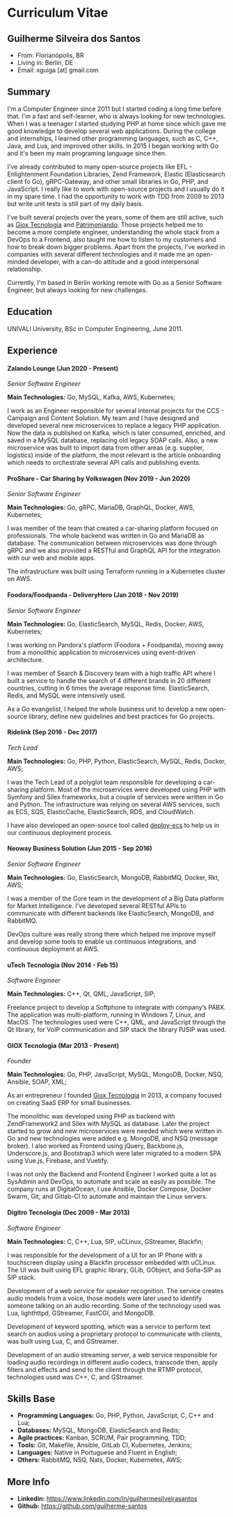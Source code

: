 # Curriculum Vitae

## Guilherme Silveira dos Santos

- From: Florianópolis, BR
- Living in: Berlin, DE
- Email: xguiga [at] gmail.com

## Summary

I'm a Computer Engineer since 2011 but I started coding a long time before that. I'm a fast and self-learner, who is always looking for new technologies. When I was a teenager I started studying PHP at home since which gave me good knowledge to develop several web applications. During the college and internships, I learned other programming languages, such as C, C++, Java, and Lua, and improved other skills. In 2015 I began working with Go and it's been my main programing language since then.

I've already contributed to many open-source projects like EFL - Enlightenment Foundation Libraries, Zend Framework, Elastic (Elasticsearch client fo Go), gRPC-Gateway, and other small libraries in Go, PHP, and JavaScript. I really like to work with open-source projects and I usually do it in my spare time. I had the opportunity to work with TDD from 2009 to 2013 but write unit tests is still part of my daily basis.

I've built several projects over the years, some of them are still active, such as [Giox Tecnologia](http://giox.com.br) and [Patrimoniando](https://patrimoniando.com). Those projects helped me to become a more complete engineer, understanding the whole stack from a DevOps to a Frontend, also taught me how to listen to my customers and how to break down bigger problems. Apart from the projects, I've worked in companies with several different technologies and it made me an open-minded developer, with a can-do attitude and a good interpersonal relationship.

Currently, I'm based in Berlin working remote with Go as a Senior Software Engineer, but always looking for new challenges.

## Education

UNIVALI University, BSc in Computer Engineering, June 2011.

## Experience

#### Zalando Lounge (Jun 2020 - Present)

*Senior Software Engineer*

**Main Technologies:** Go, MySQL, Kafka, AWS, Kubernetes;

I work as an Engineer responsible for several internal projects for the CCS - Campaign and Content Solution. My team and I have designed and developed several new microservices to replace a legacy PHP application. Now the data is published on Kafka, which is later consumed, enriched, and saved in a MySQL database, replacing old legacy SOAP calls. Also, a new microservice was built to import data from other areas (e.g. supplier, logistics) inside of the platform, the most relevant is the article onboarding which needs to orchestrate several API calls and publishing events.

#### ProShare - Car Sharing by Volkswagen (Nov 2019 - Jun 2020)

*Senior Software Engineer*

**Main Technologies:** Go, gRPC, MariaDB, GraphQL, Docker, AWS, Kubernetes;

I was member of the team that created a car-sharing platform focused on professionals. The whole backend was written in Go and MariaDB as database. The communication between microservices was done through gRPC and we also provided a RESTful and GraphQL API for the integration with our web and mobile apps.

The infrastructure was built using Terraform running in a Kubernetes cluster on AWS.

#### Foodora/Foodpanda - DeliveryHero (Jan 2018 - Nov 2019)

*Senior Software Engineer*

**Main Technologies:** Go, ElasticSearch, MySQL, Redis, Docker, AWS, Kubernetes;

I was working on Pandora's platform (Foodora + Foodpanda), moving away from a monolithic application to microservices using event-driven architecture.

I was member of Search & Discovery team with a high traffic API where I built a service to handle the search of 4 different brands in 20 different countries, cutting in 6 times the average response time. ElasticSearch, Redis, and MySQL were intensively used.

As a Go evangelist, I helped the whole business unit to develop a new open-source library, define new guidelines and best practices for Go projects.

#### Ridelink (Sep 2016 - Dec 2017)

*Tech Lead*

**Main Technologies:** Go, PHP, Python, ElasticSearch, MySQL, Redis, Docker, AWS;

I was the Tech Lead of a polyglot team responsible for developing a car-sharing platform. Most of the microservices were developed using PHP with Symfony and Silex frameworks, but a couple of services were written in Go and Python. The infrastructure was relying on several AWS services, such as ECS, SQS, ElasticCache, ElasticSearch, RDS, and CloudWatch.

I have also developed an open-source tool called [deploy-ecs](https://github.com/guilherme-santos/deploy-ecs) to help us in our continuous deployment process.

#### Neoway Business Solution (Jun 2015 - Sep 2016)

*Senior Software Engineer*

**Main Technologies:** Go, ElasticSearch, MongoDB, RabbitMQ, Docker, Rkt, AWS;

I was a member of the Core team in the development of a Big Data platform for Market Intelligence. I've developed several RESTful APIs to communicate with different backends like ElasticSearch, MongoDB, and RabbitMQ.

DevOps culture was really strong there which helped me improve myself and develop some tools to enable us continuous integrations, and continuous deployment at AWS.

#### uTech Tecnologia (Nov 2014 - Feb 15)

*Software Engineer*

**Main Technologies:** C++, Qt, QML, JavaScript, SIP;

Freelance project to develop a Softphone to integrate with company’s
PABX. The application was multi-platform, running in Windows 7, Linux, and MacOS. The technologies used were C++, QML, and JavaScript through the Qt library, for VoIP communication and SIP stack the library PJSIP was used.

#### GIOX Tecnologia (Mar 2013 - Present)

*Founder*

**Main Technologies:** Go, PHP, JavaScript, MySQL, MongoDB, Docker, NSQ, Ansible, SOAP, XML;

As an entrepreneur I founded [Giox Tecnologia](http://giox.com.br) in 2013, a company focused on creating SaaS ERP for small businesses.

The monolithic was developed using PHP as backend with ZendFramework2 and Silex with MySQL as database. Later the project started to grow and new microservices were needed which were written in Go and new technologies were added e.g. MongoDB, and NSQ (message broker). I also worked as Frontend using jQuery, Backbone.js, Underscore.js, and Bootstrap3 which were later migrated to a modern SPA using Vue.js, Firebase, and Vuetify.

I was not only the Backend and Frontend Engineer I worked quite a lot as SysAdmin and DevOps, to automate and scale as easily as possible. The company runs at DigitalOcean, I use Ansible, Docker Compose, Docker Swarm, Git, and Gitlab-CI to automate and maintain the Linux servers.

#### Digitro Tecnologia (Dec 2009 - Mar 2013)

*Software Engineer*

**Main Technologies:** C, C++, Lua, SIP, uCLinux, GStreamer, Blackfin;

I was responsible for the development of a UI for an IP Phone with a touchscreen display using a Blackfin processor embedded with uCLinux. The UI was built using EFL graphic library, GLib, GObject, and Sofia-SIP as SIP stack.

Development of a web service for speaker recognition. The service creates audio models from a voice, those models were later used to identify someone talking on an audio recording. Some of the technology used was Lua, lighthttpd, GStreamer, FastCGI, and MongoDB.

Development of keyword spotting, which was a service to perform text search on audios using a proprietary protocol to communicate with clients, was built using Lua, C, and GStreamer.

Development of an audio streaming server, a web service responsible for loading audio recordings in different audio codecs, transcode then, apply filters and effects and send to the client through the RTMP protocol, technologies used was C++, C, and GStreamer.

## Skills Base

- **Programming Languages:** Go, PHP, Python, JavaScript, C, C++ and Lua;
- **Databases:** MySQL, MongoDB, ElasticSearch and Redis;
- **Agile practices:** Kanban, SCRUM, Pair programming, TDD;
- **Tools:** Git, Makefile, Ansible, GitLab CI, Kubernetes, Jenkins;
- **Languages:** Native in Portuguese and Fluent in English;
- **Others:** RabbitMQ, NSQ, Nats, Docker, Kubernetes, AWS;

## More Info

- **Linkedin:** https://www.linkedin.com/in/guilhermesilveirasantos
- **Github:** https://github.com/guilherme-santos
